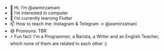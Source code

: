- 👋 Hi, I’m @awmirzamani
- 👀 I’m interested in computer
- 🌱 I’m currently learning Flutter
- 📫 How to reach me: Instagram & Telegram -> @awmirzamani
- 😄 Pronouns: TBR
- ⚡ Fun fact: I'm a Programmer, a Barista, a Writer and an English Teacher, which none of them are related to each other :)

<!---
awmirzamani/awmirzamani is a ✨ special ✨ repository because its `README.md` (this file) appears on your GitHub profile.
You can click the Preview link to take a look at your changes.
--->
